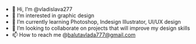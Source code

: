 - 👋 Hi, I’m @vladislava277
- 👀 I’m interested in graphic design
- 🌱 I’m currently learning Photoshop, Indesign Illustrator, UI/UX design
- 💞️ I’m looking to collaborate on projects that will improve my design skills
- 📫 How to reach me @balutavlada777@gmail.com

<!---
vladislava277/vladislava277 is a ✨ special ✨ repository because its `README.md` (this file) appears on your GitHub profile.
You can click the Preview link to take a look at your changes.
--->

